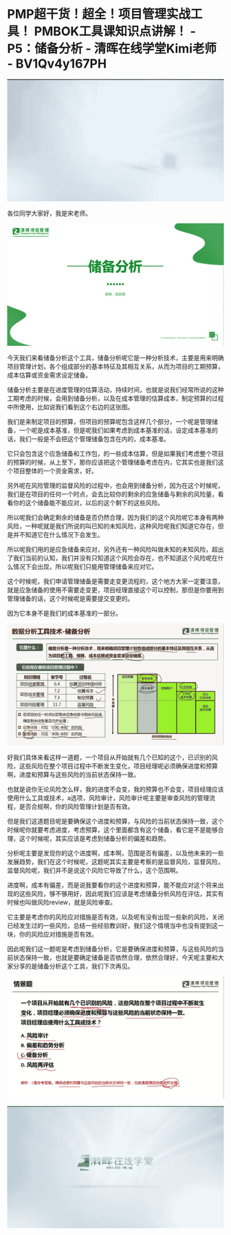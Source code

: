 # PMP超干货！超全！项目管理实战工具！ PMBOK工具课知识点讲解！ - P5：储备分析 - 清晖在线学堂Kimi老师 - BV1Qv4y167PH

![](img/eaf4c8e72c0517bc95475114f33d90c6_0.png)

各位同学大家好，我是宋老师。

![](img/eaf4c8e72c0517bc95475114f33d90c6_2.png)

今天我们来看储备分析这个工具，储备分析呢它是一种分析技术，主要是用来明确项目管理计划，各个组成部分的基本特征及其相互关系，从而为项目的工期预算，成本估算或资金需求设定储备。

储备分析主要是在进度管理的估算活动，持续时间，也就是说我们经常所说的这种工期考虑的时候，会用到储备分析，以及在成本管理的估算成本，制定预算的过程中所使用，比如说我们看到这个右边的这张图。

我们是来制定项目的预算，但项目的预算呢包含这样几个部分，一个呢是管理储备，一个呢是成本基准，但是呢我们如果考虑到成本基准的话，设定成本基准的话，我们一般是不会把这个管理储备包含在内的，成本基准。

它只会包含这个应急储备和工作包，的一些成本估算，但是如果我们考虑整个项目的预算的时候，从上至下，那你应该把这个管理储备考虑在内，它其实也是我们这个项目整体的一个资金需求，好。

另外呢在风险管理的监督风险的过程中，也会用到储备分析，因为在这个时候呢，我们是在项目的任何一个时点，会去比较你的剩余的应急储备与剩余的风险量，看看你的这个储备能不能应对，以后的这个剩下的这些风险。

所以呢我们会确定剩余的储备是否仍然合理，因为我们的这个风险呢它本身有两种风险，一种呢就是我们所说的叫已知的未知风险，这种风险呢我们知道它存在，但是并不知道它在什么情况下会发生。

所以呢我们用的是应急储备来应对，另外还有一种风险叫做未知的未知风险，超出了我们当前的认知，我们并没有只知道这个风险会存在，也不知道这个风险呢在什么情况下会出现，所以呢我们只能用管理储备来应对它。

这个时候呢，我们申请管理储备是需要走变更流程的，这个地方大家一定要注意，就是应急储备的使用不需要走变更，项目经理直接这个可以控制，那但是你要用到管理储备的话，这个时候呢是需要提交变更的。

因为它本身不是我们的成本基准的一部分。

![](img/eaf4c8e72c0517bc95475114f33d90c6_4.png)

好我们具体来看这样一道题，一个项目从开始就有几个已知的这个，已识别的风险，这些风险在整个项目过程中不断发生变化，项目经理呢必须确保进度和预算啊，进度和预算与这些风险的当前状态保持一致。

也就是说你无论风险怎么样，我的进度不会变，我的预算也不会变，项目经理应该使用什么工具或技术，a选项，风险审计，风险审计呢主要是审查风险的管理流程，是否合规啊，你的风险管理计划是否有效。

但是我们这道题目呢是要确保这个进度和预算，与风险的当前状态保持一致，这个时候呢你就要考虑进度，考虑预算，这个里面都含有这个储备，看它是不是能够合理，这个时候呢，其实应该是考虑到储备分析的偏差和趋势。

分析呢主要是发现你的这个进度啊，成本啊，范围是否有偏差，以及他未来的一些发展趋势，我们在这个时候呢，这题呢其实主要是考察的是监督风险，监督风险，监督风险呢，我们并不是说这个风险它导致了什么，这个范围啊。

进度啊，成本有偏差，而是说我要看你的这个进度和预算，能不能应对这个将来出现的这些风险，够不够用好，因此呢我们应该是考虑储备分析风险在评估，其实有时候也叫做风险review，就是风险审查。

它主要是考虑你的风险应对措施是否有效，以及呢有没有出现一些新的风险，关闭已经发生过的一些风险，总结一些经验教训好，我们这个情境当中也没有提到这一块，你的风险应对措施是否有效。

因此呢我们这一题呢是考虑到储备分析，它是要确保进度和预算，与这些风险的当前状态保持一致，也就是要确定储备是否依然合理，依然合理好，今天呢主要和大家分享的是储备分析这个工具，我们下次再见。



![](img/eaf4c8e72c0517bc95475114f33d90c6_6.png)

![](img/eaf4c8e72c0517bc95475114f33d90c6_7.png)